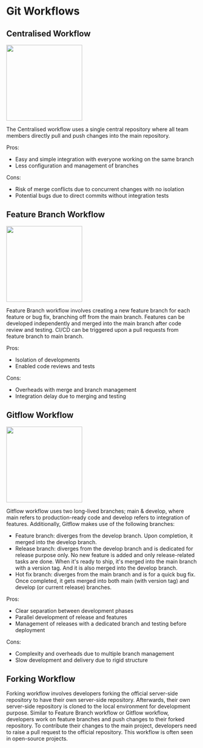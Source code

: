 # Git Workflows

## Centralised Workflow
<img src="https://github.com/user-attachments/assets/b560d0ca-18bb-42de-9118-7f2a8a48d95f" height="200">

The Centralised workflow uses a single central repository where all team members directly pull and push changes into the main repository.

Pros:
- Easy and simple integration with everyone working on the same branch
- Less configuration and management of branches

Cons:
- Risk of merge conflicts due to concurrent changes with no isolation
- Potential bugs due to direct commits without integration tests 

## Feature Branch Workflow
<img src="https://github.com/user-attachments/assets/5f7085cc-d3c6-43cf-bf76-1274fa1f2ca7" height="200">

Feature Branch workflow involves creating a new feature branch for each feature or bug fix, branching off from the main branch.
Features can be developed independently and merged into the main branch after code review and testing.
CI/CD can be triggered upon a pull requests from feature branch to main branch.

Pros:
- Isolation of developments
- Enabled code reviews and tests

Cons:
- Overheads with merge and branch management
- Integration delay due to merging and testing

## Gitflow Workflow
<img src="https://github.com/user-attachments/assets/65cedd21-8f01-4845-b298-b89b921e0fe5" height="200">

Gitflow workflow uses two long-lived branches; main & develop, where main refers to production-ready code and develop refers to integration of features.
Additionally, Gitflow makes use of the following branches:
- Feature branch: diverges from the develop branch. Upon completion, it merged into the develop branch.
- Release branch: diverges from the develop branch and is dedicated for release purpose only. No new feature is added and only release-related tasks are done. When it's ready to ship, it's merged into the main branch with a version tag. And it is also merged into the develop branch.
- Hot fix branch: diverges from the main branch and is for a quick bug fix. Once completed, it gets merged into both main (with version tag) and develop (or current release) branches.

Pros:
- Clear separation between development phases
- Parallel development of release and features
- Management of releases with a dedicated branch and testing before deployment

Cons:
- Complexity and overheads due to multiple branch management
- Slow development and delivery due to rigid structure

## Forking Workflow
Forking workflow involves developers forking the official server-side repository to have their own server-side repository.
Afterwards, their own server-side repository is cloned to the local environment for development purpose.
Similar to Feature Branch workflow or Gitflow workflow, developers work on feature branches and push changes to their forked repository.
To contribute their changes to the main project, developers need to raise a pull request to the official repository.
This workflow is often seen in open-source projects.
